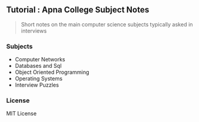 ## Tutorial : Apna College Subject Notes

> Short notes on the main computer science subjects typically asked in interviews

### Subjects

- Computer Networks
- Databases and Sql
- Object Oriented Programming
- Operating Systems
- Interview Puzzles

### License

MIT License